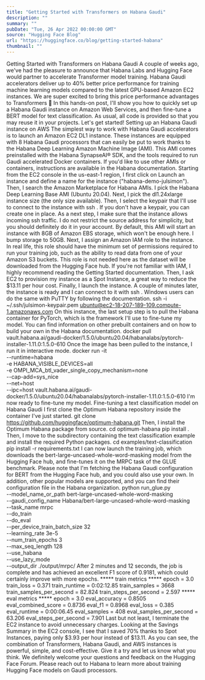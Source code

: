 ```yaml
---
title: "Getting Started with Transformers on Habana Gaudi"
description: ""
summary: ""
pubDate: "Tue, 26 Apr 2022 00:00:00 GMT"
source: "Hugging Face Blog"
url: "https://huggingface.co/blog/getting-started-habana"
thumbnail: ""
---
```


Getting Started with Transformers on Habana Gaudi
A couple of weeks ago, we've had the pleasure to announce that Habana Labs and Hugging Face would partner to accelerate Transformer model training.
Habana Gaudi accelerators deliver up to 40% better price performance for training machine learning models compared to the latest GPU-based Amazon EC2 instances. We are super excited to bring this price performance advantages to Transformers 🚀
In this hands-on post, I'll show you how to quickly set up a Habana Gaudi instance on Amazon Web Services, and then fine-tune a BERT model for text classification. As usual, all code is provided so that you may reuse it in your projects.
Let's get started!
Setting up an Habana Gaudi instance on AWS
The simplest way to work with Habana Gaudi accelerators is to launch an Amazon EC2 DL1 instance. These instances are equipped with 8 Habana Gaudi processors that can easily be put to work thanks to the Habana Deep Learning Amazon Machine Image (AMI). This AMI comes preinstalled with the Habana SynapseAI® SDK, and the tools required to run Gaudi accelerated Docker containers. If you'd like to use other AMIs or containers, instructions are available in the Habana documentation.
Starting from the EC2 console in the us-east-1 region, I first click on Launch an instance and define a name for the instance ("habana-demo-julsimon").
Then, I search the Amazon Marketplace for Habana AMIs.
I pick the Habana Deep Learning Base AMI (Ubuntu 20.04).
Next, I pick the dl1.24xlarge instance size (the only size available).
Then, I select the keypair that I'll use to connect to the instance with ssh
. If you don't have a keypair, you can create one in place.
As a next step, I make sure that the instance allows incoming ssh
traffic. I do not restrict the source address for simplicity, but you should definitely do it in your account.
By default, this AMI will start an instance with 8GB of Amazon EBS storage, which won't be enough here. I bump storage to 50GB.
Next, I assign an Amazon IAM role to the instance. In real life, this role should have the minimum set of permissions required to run your training job, such as the ability to read data from one of your Amazon S3 buckets. This role is not needed here as the dataset will be downloaded from the Hugging Face hub. If you're not familiar with IAM, I highly recommend reading the Getting Started documentation.
Then, I ask EC2 to provision my instance as a Spot Instance, a great way to reduce the $13.11 per hour cost.
Finally, I launch the instance. A couple of minutes later, the instance is ready and I can connect to it with ssh
. Windows users can do the same with PuTTY by following the documentation.
ssh -i ~/.ssh/julsimon-keypair.pem ubuntu@ec2-18-207-189-109.compute-1.amazonaws.com
On this instance, the last setup step is to pull the Habana container for PyTorch, which is the framework I'll use to fine-tune my model. You can find information on other prebuilt containers and on how to build your own in the Habana documentation.
docker pull \
vault.habana.ai/gaudi-docker/1.5.0/ubuntu20.04/habanalabs/pytorch-installer-1.11.0:1.5.0-610
Once the image has been pulled to the instance, I run it in interactive mode.
docker run -it \
--runtime=habana \
-e HABANA_VISIBLE_DEVICES=all \
-e OMPI_MCA_btl_vader_single_copy_mechanism=none \
--cap-add=sys_nice \
--net=host \
--ipc=host vault.habana.ai/gaudi-docker/1.5.0/ubuntu20.04/habanalabs/pytorch-installer-1.11.0:1.5.0-610
I'm now ready to fine-tune my model.
Fine-tuning a text classification model on Habana Gaudi
I first clone the Optimum Habana repository inside the container I've just started.
git clone https://github.com/huggingface/optimum-habana.git
Then, I install the Optimum Habana package from source.
cd optimum-habana
pip install .
Then, I move to the subdirectory containing the text classification example and install the required Python packages.
cd examples/text-classification
pip install -r requirements.txt
I can now launch the training job, which downloads the bert-large-uncased-whole-word-masking model from the Hugging Face hub, and fine-tunes it on the MRPC task of the GLUE benchmark.
Please note that I'm fetching the Habana Gaudi configuration for BERT from the Hugging Face hub, and you could also use your own. In addition, other popular models are supported, and you can find their configuration file in the Habana organization.
python run_glue.py \
--model_name_or_path bert-large-uncased-whole-word-masking \
--gaudi_config_name Habana/bert-large-uncased-whole-word-masking \
--task_name mrpc \
--do_train \
--do_eval \
--per_device_train_batch_size 32 \
--learning_rate 3e-5 \
--num_train_epochs 3 \
--max_seq_length 128 \
--use_habana \
--use_lazy_mode \
--output_dir ./output/mrpc/
After 2 minutes and 12 seconds, the job is complete and has achieved an excellent F1 score of 0.9181, which could certainly improve with more epochs.
***** train metrics *****
epoch = 3.0
train_loss = 0.371
train_runtime = 0:02:12.85
train_samples = 3668
train_samples_per_second = 82.824
train_steps_per_second = 2.597
***** eval metrics *****
epoch = 3.0
eval_accuracy = 0.8505
eval_combined_score = 0.8736
eval_f1 = 0.8968
eval_loss = 0.385
eval_runtime = 0:00:06.45
eval_samples = 408
eval_samples_per_second = 63.206
eval_steps_per_second = 7.901
Last but not least, I terminate the EC2 instance to avoid unnecessary charges. Looking at the Savings Summary in the EC2 console, I see that I saved 70% thanks to Spot Instances, paying only $3.93 per hour instead of $13.11.
As you can see, the combination of Transformers, Habana Gaudi, and AWS instances is powerful, simple, and cost-effective. Give it a try and let us know what you think. We definitely welcome your questions and feedback on the Hugging Face Forum.
Please reach out to Habana to learn more about training Hugging Face models on Gaudi processors.
